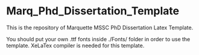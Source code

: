 # Marq_Phd_Dissertation_Template
This is the repository of Marquette MSSC PhD Dissertation Latex Template. 

You should put your own .ttf fonts inside ./Fonts/ folder in order to use the template.
XeLaTex compiler is needed for this template.
